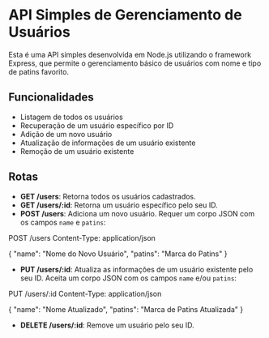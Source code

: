 # API Simples de Gerenciamento de Usuários

Esta é uma API simples desenvolvida em Node.js utilizando o framework Express, que permite o gerenciamento básico de usuários com nome e tipo de patins favorito.

## Funcionalidades

- Listagem de todos os usuários
- Recuperação de um usuário específico por ID
- Adição de um novo usuário
- Atualização de informações de um usuário existente
- Remoção de um usuário existente

## Rotas

- **GET /users**: Retorna todos os usuários cadastrados.
- **GET /users/:id**: Retorna um usuário específico pelo seu ID.
- **POST /users**: Adiciona um novo usuário. Requer um corpo JSON com os campos `name` e `patins`:

POST /users
Content-Type: application/json

{
  "name": "Nome do Novo Usuário",
  "patins": "Marca do Patins"
}

- **PUT /users/:id**: Atualiza as informações de um usuário existente pelo seu ID. Aceita um corpo JSON com os campos `name` e/ou `patins`:

PUT /users/:id
Content-Type: application/json

{
  "name": "Nome Atualizado",
  "patins": "Marca de Patins Atualizada"
}

- **DELETE /users/:id**: Remove um usuário pelo seu ID.
